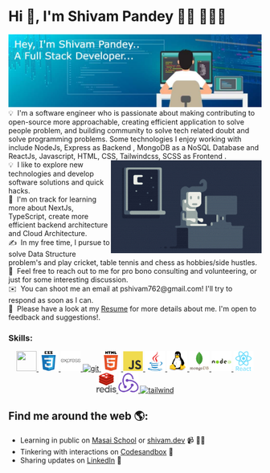 # Hi 👋, I'm Shivam Pandey 👋🏾 👩🏾‍💻

<img src="/assets/githubreadme.jpg" alt="banner that says Shivam Pandey - software engineer and community organizer alongside a cartoon illustration of Shivam Pandey">
💡 &nbsp;I'm a software engineer who is passionate about making contributing to open-source more approachable, creating efficient application to solve people problem, and building community to solve tech related doubt and solve programming problems. Some technologies I enjoy working with include NodeJs, Express as Backend , MongoDB as a NoSQL Database and ReactJs, Javascript, HTML, CSS, Tailwindcss, SCSS as Frontend .<br/>
<img alt="Night Coding" src="/assets/Night-Coding.gif" align="right"/>
💡 &nbsp;I like to explore new technologies and develop software solutions and quick hacks.<br/>
🌱 &nbsp;I'm on track for learning more about NextJs, TypeScript, create more efficient backend architecture and Cloud Architecture.<br/>
✍️ &nbsp;In my free time, I pursue to solve Data Structure problem's and play cricket, table tennis and chess as hobbies/side hustles.<br/>
💬 &nbsp;Feel free to reach out to me for pro bono consulting and volunteering, or just for some interesting discussion.<br/>
✉️ &nbsp;You can shoot me an email at pshivam762@gmail.com! I'll try to respond as soon as I can.<br/>
📄 &nbsp;Please have a look at my <a alt="my resume" href="/assets/shivam_fw12_127.pdf">Resume</a> for more details about me. I'm open to feedback and suggestions!.<br/>

<h3 align="left">Skills:</h3>
<p align="center"> <a href="https://www.gnu.org/software/bash/" target="_blank" rel="noreferrer"> <img src="https://img.icons8.com/ios-filled/50/fa314a/git.png" width="40" height="40"/>  </a> <a href="https://www.w3schools.com/css/" target="_blank" rel="noreferrer"> <img src="https://raw.githubusercontent.com/devicons/devicon/master/icons/css3/css3-original-wordmark.svg" alt="css3" width="40" height="40"/> </a> <a href="https://expressjs.com" target="_blank" rel="noreferrer"> <img src="https://raw.githubusercontent.com/devicons/devicon/master/icons/express/express-original-wordmark.svg" alt="express" width="40" height="40" color="white" /> </a> <a href="https://git-scm.com/" target="_blank" rel="noreferrer"> <img src="https://www.vectorlogo.zone/logos/git-scm/git-scm-icon.svg" alt="git" width="40" height="40"/> </a> <a href="https://www.w3.org/html/" target="_blank" rel="noreferrer"> <img src="https://raw.githubusercontent.com/devicons/devicon/master/icons/html5/html5-original-wordmark.svg" alt="html5" width="40" height="40"/> </a> <a href="https://developer.mozilla.org/en-US/docs/Web/JavaScript" target="_blank" rel="noreferrer"> <img src="https://raw.githubusercontent.com/devicons/devicon/master/icons/javascript/javascript-original.svg" alt="javascript" width="40" height="40"/> </a> <a href="https://www.java.com" target="_blank" rel="noreferrer"> <img src="https://raw.githubusercontent.com/devicons/devicon/master/icons/java/java-original.svg" alt="java" width="40" height="40"/> </a> <a href="https://www.linux.org/" target="_blank" rel="noreferrer"> <img src="https://raw.githubusercontent.com/devicons/devicon/master/icons/linux/linux-original.svg" alt="linux" width="40" height="40"/> </a> <a href="https://www.mongodb.com/" target="_blank" rel="noreferrer"> <img src="https://raw.githubusercontent.com/devicons/devicon/master/icons/mongodb/mongodb-original-wordmark.svg" alt="mongodb" width="40" height="40"/> </a> <a href="https://nodejs.org" target="_blank" rel="noreferrer"> <img src="https://raw.githubusercontent.com/devicons/devicon/master/icons/nodejs/nodejs-original-wordmark.svg" alt="nodejs" width="40" height="40"/> </a> <a href="https://reactjs.org/" target="_blank" rel="noreferrer"> <img src="https://raw.githubusercontent.com/devicons/devicon/master/icons/react/react-original-wordmark.svg" alt="react" width="40" height="40"/> </a> <a href="https://redis.io" target="_blank" rel="noreferrer"> <img src="https://raw.githubusercontent.com/devicons/devicon/master/icons/redis/redis-original-wordmark.svg" alt="redis" width="40" height="40"/> </a> <a href="https://redux.js.org" target="_blank" rel="noreferrer"> <img src="https://raw.githubusercontent.com/devicons/devicon/master/icons/redux/redux-original.svg" alt="redux" width="40" height="40"/> </a> <a href="https://tailwindcss.com/" target="_blank" rel="noreferrer"> <img src="https://www.vectorlogo.zone/logos/tailwindcss/tailwindcss-icon.svg" alt="tailwind" width="40" height="40"/> </a> </p>


## Find me around the web 🌎: <a href="https://github.com/ShivCodeP"></a>
- Learning in public on <a href="https://masaischool.com">Masai School</a> or <a href="https://shivcodep.github.io/myportfolio/">shivam.dev</a> 📹 ✍🏾
- Tinkering with interactions on <a href="https://codesandbox.io/u/ShivCodeP">Codesandbox</a> 🏓
- Sharing updates on <a href="https://www.linkedin.com/in/shivamadityapandey/">LinkedIn</a> 💼